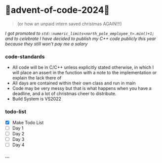 # 🎄advent-of-code-2024🎄
>(or how an unpaid intern saved christmas AGAIN!!!)

*I got promoted to ```std::numeric_limits<north_pole_employee_t>.min()+1;``` and to celebrate I have decided to publish my C++ code publicly this year because they still won't pay me a salary*

### code-standards
- All code will be in C/C++ unless explicitly stated otherwise, in which I will place an assert in the function with a note to the implementation or explain the lack there of
- All days are contained within their own class and run in main
- Code may be very messy but that is what happens when you have a deadline, and a lot of christmas cheer to distribute.
- Build System is VS2022

### todo-list
- [x] Make Todo List
- [ ] Day 1
- [ ] Day 2
- [ ] Day 3
- [ ] Day 4
#### ...
